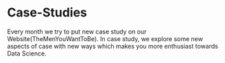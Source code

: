 # Case-Studies
Every month we try to put new case study on our Website(TheMenYouWantToBe). In case study, we explore some new aspects of case with new ways which makes you more enthusiast towards Data Science. 
